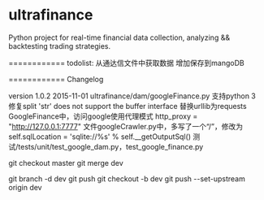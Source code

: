 ultrafinance
============
Python project for real-time financial data collection, analyzing && backtesting trading strategies.

============
todolist:
从通达信文件中获取数据
增加保存到mangoDB

============
Changelog

version 1.0.2
2015-11-01 ultrafinance/dam/googleFinance.py 支持python 3
           修复split 'str' does not support the buffer interface
           替换urllib为requests
           GoogleFinance中，访问google使用代理模式 http_proxy = "http://127.0.0.1:7777"
           文件googleCrawler.py中，多写了一个“/”，修改为self.sqlLocation = 'sqlite://%s' % self.__getOutputSql()
           测试/tests/unit/test_google_dam.py，test_google_finance.py


<!--
平时切换到dev分支开发
 update git to master
-->
git checkout master
git merge dev
<!-- delete brach -->
git branch -d dev
git push
git checkout -b dev
git push --set-upstream origin dev
